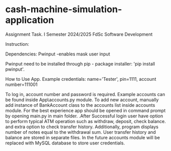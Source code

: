 # cash-machine-simulation-application
Assignment Task. I Semester 2024/2025 FdSc Software Development

Instruction:

Dependencies:
    Pwinput -enables mask user input

Pwinput need to be installed through pip - package installer: 'pip install pwinput'.

How to Use App. 
Example credentials:
name='Tester', pin=1111, account number=111001

To log in, account number and password is required. Example accounts can be found inside App\accounts.py module. To add new account,  manually add instance of BankAccount class to the accounts list inside accounts module.
For the best experience app should be opened in command prompt by opening main.py in main folder. .After Successful login user have option to perform typical ATM operation such as withdraw, deposit, check balance. and extra option to check transfer history. Additionally, program displays number of notes equal to the withdrawal sum. User transfer history and balance are stored in separate files. In the future accounts module will be replaced with MySQL database to store user credentials.












